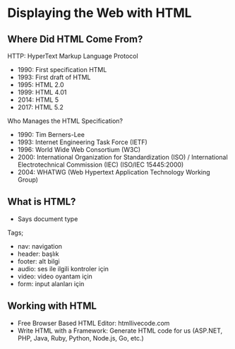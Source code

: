 # Displaying the Web with HTML

## Where Did HTML Come From?
HTTP: HyperText Markup Language Protocol
* 1990: First specification HTML
* 1993: First draft of HTML
* 1995: HTML 2.0
* 1999: HTML 4.01
* 2014: HTML 5
* 2017: HTML 5.2

Who Manages the HTML Specification?

* 1990: Tim Berners-Lee
* 1993: Internet Engineering Task Force (IETF)
* 1996: World Wide Web Consortium (W3C)
* 2000: International Organization for Standardization (ISO) / International Electrotechnical Commission (IEC) (ISO/IEC 15445:2000)
* 2004: WHATWG (Web Hypertext Application Technology Working Group)

## What is HTML?

* Says document type
<!DOCTYPE html>

Tags;
* nav: navigation
* header: başlık
* footer: alt bilgi
* audio: ses ile ilgili kontroler için
* video: video oyantam için
* form: input alanları için

## Working with HTML

* Free Browser Based HTML Editor: htmllivecode.com
* Write HTML with a Framework: Generate HTML code for us (ASP.NET, PHP, Java, Ruby, Python, Node.js, Go, etc.)
